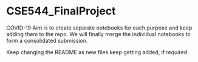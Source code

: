 # CSE544_FinalProject
COVID-19
Aim is to create separate notebooks for each purpose and keep adding them to the repo. 
We will finally merge the individual notebooks to form a consolidated submission. 

Keep changing the README as new files keep getting added, if required. 
